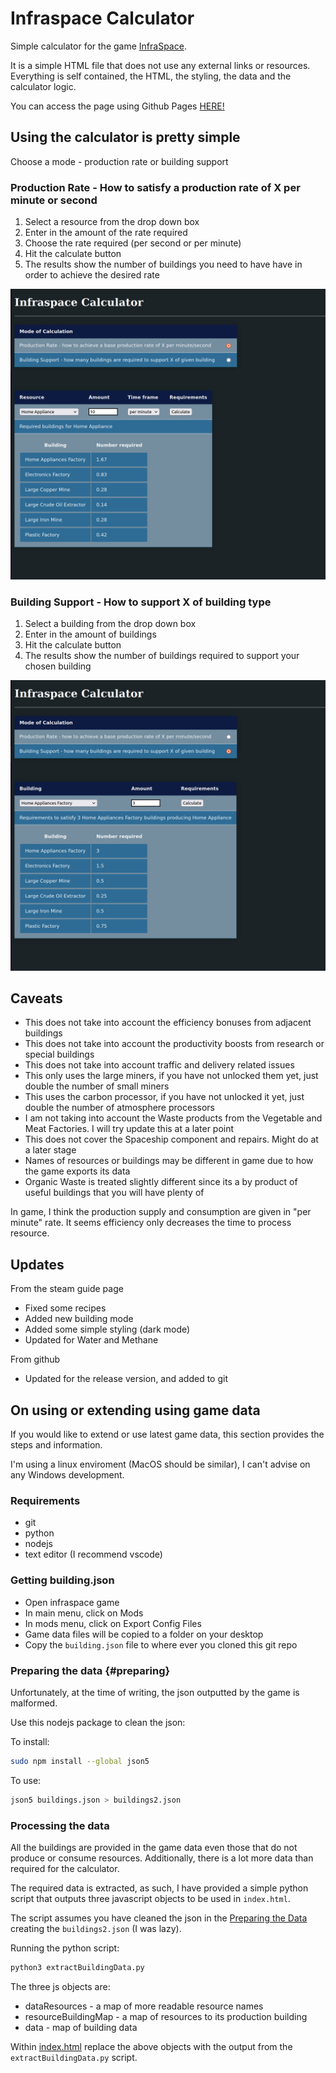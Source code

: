# Infraspace Calculator

Simple calculator for the game [InfraSpace](https://store.steampowered.com/app/1511460/InfraSpace/).

It is a simple HTML file that does not use any external links or resources. Everything is self contained, the HTML, the styling, the data and the calculator logic.

You can access the page using Github Pages [HERE!](https://arazakisteam.github.io/infraspaceCalc/)

## Using the calculator is pretty simple

Choose a mode - production rate or building support

### Production Rate - How to satisfy a production rate of X per minute or second

1. Select a resource from the drop down box
2. Enter in the amount of the rate required
3. Choose the rate required (per second or per minute)
4. Hit the calculate button
5. The results show the number of buildings you need to have have in order to achieve the desired rate

![Production Rate](production.png)

### Building Support - How to support X of building type

1. Select a building from the drop down box
2. Enter in the amount of buildings
3. Hit the calculate button
4. The results show the number of buildings required to support your chosen building

![Building Support](building.png)

## Caveats

- This does not take into account the efficiency bonuses from adjacent buildings
- This does not take into account the productivity boosts from research or special buildings
- This does not take into account traffic and delivery related issues
- This only uses the large miners, if you have not unlocked them yet, just double the number of small miners
- This uses the carbon processor, if you have not unlocked it yet, just double the number of atmosphere processors
- I am not taking into account the Waste products from the Vegetable and Meat Factories. I will try update this at a later point
- This does not cover the Spaceship component and repairs. Might do at a later stage
- Names of resources or buildings may be different in game due to how the game exports its data
- Organic Waste is treated slightly different since its a by product of useful buildings that you will have plenty of

In game, I think the production supply and consumption are given in "per minute" rate. It seems efficiency only decreases the time to process resource.

## Updates

From the steam guide page

- Fixed some recipes
- Added new building mode
- Added some simple styling (dark mode)
- Updated for Water and Methane

From github

- Updated for the release version, and added to git

## On using or extending using game data

If you would like to extend or use latest game data, this section provides the steps and information.

I'm using a linux enviroment (MacOS should be similar), I can't advise on any Windows development.

### Requirements

- git
- python
- nodejs
- text editor (I recommend vscode)

### Getting building.json

- Open infraspace game
- In main menu, click on Mods
- In mods menu, click on Export Config Files
- Game data files will be copied to a folder on your desktop
- Copy the `building.json` file to where ever you cloned this git repo

### Preparing the data {#preparing}

Unfortunately, at the time of writing, the json outputted by the game is malformed.

Use this nodejs package to clean the json:

To install:

``` bash
sudo npm install --global json5
```

To use:

```bash
json5 buildings.json > buildings2.json
```

### Processing the data

All the buildings are provided in the game data even those that do not produce or consume resources. Additionally, there is a lot more data than required for the calculator.

The required data is extracted, as such, I have provided a simple python script that outputs three javascript objects to be used in `index.html`.

The script assumes you have cleaned the json in the [Preparing the Data](#preparing) creating the `buildings2.json` (I was lazy).

Running the python script:

```bash
python3 extractBuildingData.py
```

The three js objects are:

- dataResources - a map of more readable resource names
- resourceBuildingMap - a map of resources to its production building
- data - map of building data

Within [index.html](infraspace_calc.html) replace the above objects with the output from the `extractBuildingData.py` script.

